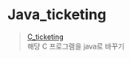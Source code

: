 # Java_ticketing  
> [C_ticketing](https://github.com/HJK9810/C_ticketing)  
> 해당 C 프로그램을 java로 바꾸기
